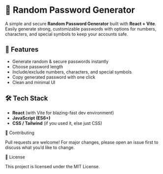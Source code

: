 # 🔐 Random Password Generator

A simple and secure **Random Password Generator** built with **React + Vite**.  
Easily generate strong, customizable passwords with options for numbers, characters, and special symbols to keep your accounts safe.  

## 🚀 Features
- Generate random & secure passwords instantly  
- Choose password length  
- Include/exclude numbers, characters, and special symbols  
- Copy generated password with one click  
- Clean and minimal UI  

## 🛠️ Tech Stack
- **React** (with Vite for blazing-fast dev environment)  
- **JavaScript (ES6+)**  
- **CSS / Tailwind** (if you used it, else just CSS)  

🤝 Contributing

Pull requests are welcome! For major changes, please open an issue first to discuss what you’d like to change.

📜 License

This project is licensed under the MIT License.
